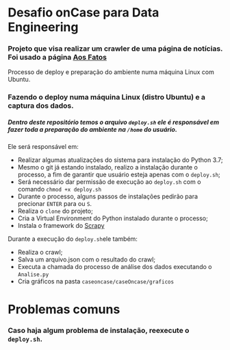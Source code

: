 # Desafio onCase para Data Engineering
### Projeto que visa realizar um crawler de uma página de notícias. Foi usado a página [Aos Fatos](https://www.aosfatos.org)

Processo de deploy e preparação do ambiente numa máquina Linux com Ubuntu.
### Fazendo o deploy numa máquina Linux (distro Ubuntu) e a captura dos dados.
##### Dentro deste repositório temos o arquivo `deploy.sh` ele é responsável em fazer toda a preparação do ambiente na `/home` do usuário.

Ele será responsável em:
- Realizar algumas atualizações do sistema para instalação do Python 3.7;
- Mesmo o git já estando instalado, realizo a instalação durante o processo, a fim de garantir que usuário esteja apenas com o `deploy.sh`;
- Será necessário dar permissão de execução ao `deploy.sh` com o comando `chmod +x deploy.sh`
- Durante o processo, alguns passos de instalações pedirão para precionar `ENTER` para ou `S`.
- Realiza o `clone` do projeto;
- Cria a Virtual Environment do Python instalado durante o processo;
- Instala o framework do [Scrapy](https://scrapy.org/)

Durante a execução do `deploy.sh`ele também:
- Realiza o crawl;
- Salva um arquivo.json com o resultado do crawl;
- Executa a chamada do processo de análise dos dados executando o `Analise.py`
- Cria gráficos na pasta `caseoncase/caseOncase/graficos`

# Problemas comuns
### Caso haja algum problema de instalação, reexecute o `deploy.sh`.


